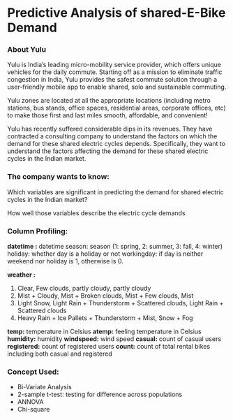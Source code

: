 # Predictive Analysis of shared-E-Bike Demand

### About Yulu

Yulu is India’s leading micro-mobility service provider, which offers unique vehicles for the daily commute. Starting off as a mission to eliminate traffic congestion in India, Yulu provides the safest commute solution through a user-friendly mobile app to enable shared, solo and sustainable commuting.

Yulu zones are located at all the appropriate locations (including metro stations, bus stands, office spaces, residential areas, corporate offices, etc) to make those first and last miles smooth, affordable, and convenient!

Yulu has recently suffered considerable dips in its revenues. They have contracted a consulting company to understand the factors on which the demand for these shared electric cycles depends. Specifically, they want to understand the factors affecting the demand for these shared electric cycles in the Indian market.


### The company wants to know:

Which variables are significant in predicting the demand for shared electric cycles in the Indian market?

How well those variables describe the electric cycle demands


### Column Profiling:

**datetime :** datetime
season: season (1: spring, 2: summer, 3: fall, 4: winter)
holiday: whether day is a holiday or not
workingday: if day is neither weekend nor holiday is 1, otherwise is 0.

**weather :**

  1)  Clear, Few clouds, partly cloudy, partly cloudy
  2)  Mist + Cloudy, Mist + Broken clouds, Mist + Few clouds, Mist
  3)  Light Snow, Light Rain + Thunderstorm + Scattered clouds, Light Rain + Scattered clouds
  4)  Heavy Rain + Ice Pallets + Thunderstorm + Mist, Snow + Fog

**temp:** temperature in Celsius
**atemp:** feeling temperature in Celsius
**humidity:** humidity
**windspeed:** wind speed
**casual:** count of casual users
**registered:** count of registered users
**count:** count of total rental bikes including both casual and registered

### Concept Used:

- Bi-Variate Analysis
- 2-sample t-test: testing for difference across populations
- ANNOVA
- Chi-square
